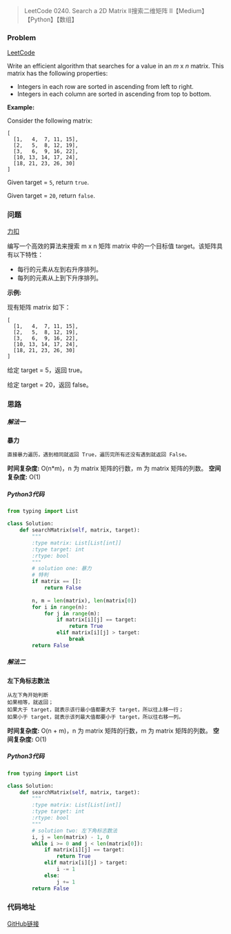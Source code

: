 > LeetCode 0240. Search a 2D Matrix II搜索二维矩阵 II【Medium】【Python】【数组】

### Problem

[LeetCode](https://leetcode.com/problems/search-a-2d-matrix-ii/)

Write an efficient algorithm that searches for a value in an *m* x *n* matrix. This matrix has the following properties:

- Integers in each row are sorted in ascending from left to right.
- Integers in each column are sorted in ascending from top to bottom.

**Example:**

Consider the following matrix:

```
[
  [1,   4,  7, 11, 15],
  [2,   5,  8, 12, 19],
  [3,   6,  9, 16, 22],
  [10, 13, 14, 17, 24],
  [18, 21, 23, 26, 30]
]
```

Given target = `5`, return `true`.

Given target = `20`, return `false`.

### 问题

[力扣](https://leetcode-cn.com/problems/search-a-2d-matrix-ii/)

编写一个高效的算法来搜索 m x n 矩阵 matrix 中的一个目标值 target。该矩阵具有以下特性：

* 每行的元素从左到右升序排列。
* 每列的元素从上到下升序排列。

**示例:**

现有矩阵 matrix 如下：

```
[
  [1,   4,  7, 11, 15],
  [2,   5,  8, 12, 19],
  [3,   6,  9, 16, 22],
  [10, 13, 14, 17, 24],
  [18, 21, 23, 26, 30]
]
```


给定 target = 5，返回 true。

给定 target = 20，返回 false。

### 思路

##### 解法一

**暴力**

```
直接暴力遍历，遇到相同就返回 True，遍历完所有还没有遇到就返回 False。
```

**时间复杂度:** O(n*m)，n 为 matrix 矩阵的行数，m 为 matrix 矩阵的列数。
**空间复杂度:** O(1)

##### Python3代码

```python
from typing import List

class Solution:
    def searchMatrix(self, matrix, target):
        """
        :type matrix: List[List[int]]
        :type target: int
        :rtype: bool
        """
        # solution one: 暴力
        # 特判
        if matrix == []:
            return False
        
        n, m = len(matrix), len(matrix[0])
        for i in range(n):
            for j in range(m):
                if matrix[i][j] == target:
                    return True
                elif matrix[i][j] > target:
                    break
        return False
```

##### 解法二

**左下角标志数法**

```
从左下角开始判断
如果相等，就返回；
如果大于 target，就表示该行最小值都要大于 target，所以往上移一行；
如果小于 target，就表示该列最大值都要小于 target，所以往右移一列。
```

**时间复杂度:** O(n + m)，n 为 matrix 矩阵的行数，m 为 matrix 矩阵的列数。
**空间复杂度:** O(1)

##### Python3代码

```python
from typing import List

class Solution:
    def searchMatrix(self, matrix, target):
        """
        :type matrix: List[List[int]]
        :type target: int
        :rtype: bool
        """
        # solution two: 左下角标志数法
        i, j = len(matrix) - 1, 0
        while i >= 0 and j < len(matrix[0]):
            if matrix[i][j] == target:
                return True
            elif matrix[i][j] > target:
                i -= 1
            else:
                j += 1
        return False
```

### 代码地址

[GitHub链接](https://github.com/Wonz5130/LeetCode-Solutions/blob/master/solutions/0240-Search-a-2D-Matrix-II/0240.py)